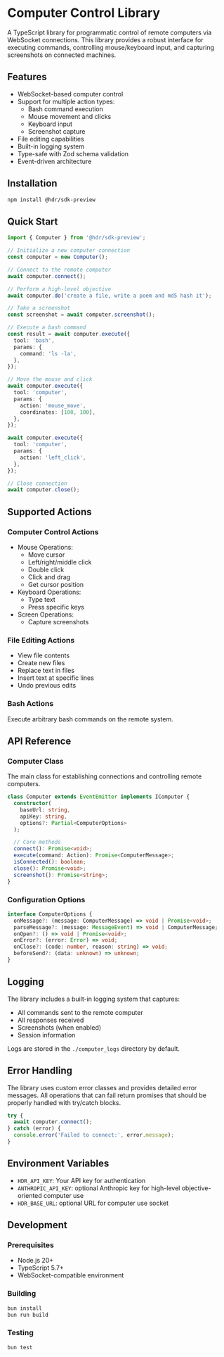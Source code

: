 # Computer Control Library

A TypeScript library for programmatic control of remote computers via WebSocket connections. This library provides a robust interface for executing commands, controlling mouse/keyboard input, and capturing screenshots on connected machines.

## Features

- WebSocket-based computer control
- Support for multiple action types:
  - Bash command execution
  - Mouse movement and clicks
  - Keyboard input
  - Screenshot capture
- File editing capabilities
- Built-in logging system
- Type-safe with Zod schema validation
- Event-driven architecture

## Installation

```bash
npm install @hdr/sdk-preview
```

## Quick Start

```typescript
import { Computer } from '@hdr/sdk-preview';

// Initialize a new computer connection
const computer = new Computer();

// Connect to the remote computer
await computer.connect();

// Perform a high-level objective
await computer.do('create a file, write a poem and md5 hash it');

// Take a screenshot
const screenshot = await computer.screenshot();

// Execute a bash command
const result = await computer.execute({
  tool: 'bash',
  params: {
    command: 'ls -la',
  },
});

// Move the mouse and click
await computer.execute({
  tool: 'computer',
  params: {
    action: 'mouse_move',
    coordinates: [100, 100],
  },
});

await computer.execute({
  tool: 'computer',
  params: {
    action: 'left_click',
  },
});

// Close connection
await computer.close();
```

## Supported Actions

### Computer Control Actions

- Mouse Operations:
  - Move cursor
  - Left/right/middle click
  - Double click
  - Click and drag
  - Get cursor position
- Keyboard Operations:
  - Type text
  - Press specific keys
- Screen Operations:
  - Capture screenshots

### File Editing Actions

- View file contents
- Create new files
- Replace text in files
- Insert text at specific lines
- Undo previous edits

### Bash Actions

Execute arbitrary bash commands on the remote system.

## API Reference

### Computer Class

The main class for establishing connections and controlling remote computers.

```typescript
class Computer extends EventEmitter implements IComputer {
  constructor(
    baseUrl: string,
    apiKey: string,
    options?: Partial<ComputerOptions>
  );

  // Core methods
  connect(): Promise<void>;
  execute(command: Action): Promise<ComputerMessage>;
  isConnected(): boolean;
  close(): Promise<void>;
  screenshot(): Promise<string>;
}
```

### Configuration Options

```typescript
interface ComputerOptions {
  onMessage?: (message: ComputerMessage) => void | Promise<void>;
  parseMessage?: (message: MessageEvent) => void | ComputerMessage;
  onOpen?: () => void | Promise<void>;
  onError?: (error: Error) => void;
  onClose?: (code: number, reason: string) => void;
  beforeSend?: (data: unknown) => unknown;
}
```

## Logging

The library includes a built-in logging system that captures:

- All commands sent to the remote computer
- All responses received
- Screenshots (when enabled)
- Session information

Logs are stored in the `./computer_logs` directory by default.

## Error Handling

The library uses custom error classes and provides detailed error messages. All operations that can fail return promises that should be properly handled with try/catch blocks.

```typescript
try {
  await computer.connect();
} catch (error) {
  console.error('Failed to connect:', error.message);
}
```

## Environment Variables

- `HDR_API_KEY`: Your API key for authentication
- `ANTHROPIC_API_KEY`: optional Anthropic key for high-level objective-oriented computer use
- `HDR_BASE_URL`: optional URL for computer use socket

## Development

### Prerequisites

- Node.js 20+
- TypeScript 5.7+
- WebSocket-compatible environment

### Building

```bash
bun install
bun run build
```

### Testing

```bash
bun test
```

